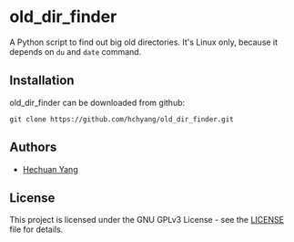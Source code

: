 # old_dir_finder
A Python script to find out big old directories. It's Linux only, because it depends on `du` and `date` command.

## Installation

old_dir_finder can be downloaded from github:

    git clone https://github.com/hchyang/old_dir_finder.git

## Authors

* [Hechuan Yang](https://github.com/hchyang)

## License

This project is licensed under the GNU GPLv3 License - see the
[LICENSE](LICENSE) file for details.

